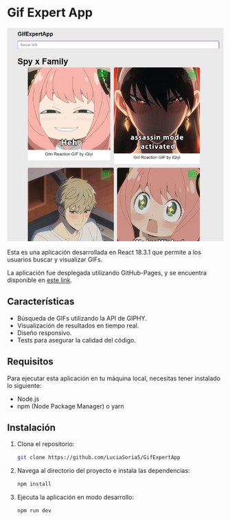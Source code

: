 # Gif Expert App

![Estado inicial de la Gif Expert App](/public/estadoInicial.png)

Esta es una aplicación desarrollada en React 18.3.1 que permite a los usuarios buscar y visualizar GIFs. 

La aplicación fue desplegada utilizando GitHub-Pages, y se encuentra disponible en [este link](https://luciasoria5.github.io/GifExpertApp/).

## Características
* Búsqueda de GIFs utilizando la API de GIPHY.
* Visualización de resultados en tiempo real.
* Diseño responsivo.
* Tests para asegurar la calidad del código.

## Requisitos
Para ejecutar esta aplicación en tu máquina local, necesitas tener instalado lo siguiente:
- Node.js
- npm (Node Package Manager) o yarn

## Instalación
1. Clona el repositorio:
   ```bash
   git clone https://github.com/LuciaSoria5/GifExpertApp
   ```
2. Navega al directorio del proyecto e instala las dependencias:
   ```bash
   npm install
    ```
   
3. Ejecuta la aplicación en modo desarrollo:
    ```bash
   npm run dev
    ```
